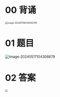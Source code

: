 # 00 背诵

<img src="https://cvp.oss-cn-shanghai.aliyuncs.com/picgo/202407062045596.png" alt="image-20240706204542316" style="zoom:50%;" />



# 01 题目

<img src="https://cvp.oss-cn-shanghai.aliyuncs.com/picgo/202405171043736.png" alt="image-20240517104306679" style="zoom:80%;" />

# 02 答案

<img src="https://cvp.oss-cn-shanghai.aliyuncs.com/picgo/202407062047528.png" style="zoom:50%;" />